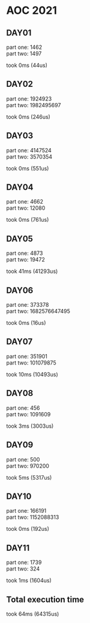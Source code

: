 # AOC 2021

## DAY01

part one: 1462  
part two: 1497  

took 0ms (44us)  

## DAY02

part one: 1924923  
part two: 1982495697  

took 0ms (246us)  

## DAY03

part one: 4147524  
part two: 3570354  

took 0ms (551us)  

## DAY04

part one: 4662  
part two: 12080  

took 0ms (761us)  

## DAY05

part one: 4873  
part two: 19472  

took 41ms (41293us)  

## DAY06

part one: 373378  
part two: 1682576647495  

took 0ms (16us)  

## DAY07

part one: 351901  
part two: 101079875  

took 10ms (10493us)  

## DAY08

part one: 456  
part two: 1091609  

took 3ms (3003us)  

## DAY09

part one: 500  
part two: 970200  

took 5ms (5317us)  

## DAY10

part one: 166191  
part two: 1152088313  

took 0ms (192us)  

## DAY11

part one: 1739  
part two: 324  

took 1ms (1604us)  

## Total execution time

took 64ms (64315us)  

